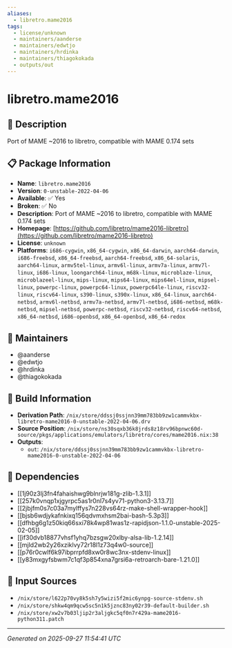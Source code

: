 ```yaml
---
aliases:
  - libretro.mame2016
tags:
  - license/unknown
  - maintainers/aanderse
  - maintainers/edwtjo
  - maintainers/hrdinka
  - maintainers/thiagokokada
  - outputs/out
---
```


# libretro.mame2016

## 📝 Description

Port of MAME ~2016 to libretro, compatible with MAME 0.174 sets

## 📋 Package Information

- **Name**: `libretro.mame2016`
- **Version**: `0-unstable-2022-04-06`
- **Available**: ✅ Yes
- **Broken**: ✅ No
- **Description**: Port of MAME ~2016 to libretro, compatible with MAME 0.174 sets
- **Homepage**: [https://github.com/libretro/mame2016-libretro](https://github.com/libretro/mame2016-libretro)
- **License**: `unknown`
- **Platforms**: `i686-cygwin`, `x86_64-cygwin`, `x86_64-darwin`, `aarch64-darwin`, `i686-freebsd`, `x86_64-freebsd`, `aarch64-freebsd`, `x86_64-solaris`, `aarch64-linux`, `armv5tel-linux`, `armv6l-linux`, `armv7a-linux`, `armv7l-linux`, `i686-linux`, `loongarch64-linux`, `m68k-linux`, `microblaze-linux`, `microblazeel-linux`, `mips-linux`, `mips64-linux`, `mips64el-linux`, `mipsel-linux`, `powerpc-linux`, `powerpc64-linux`, `powerpc64le-linux`, `riscv32-linux`, `riscv64-linux`, `s390-linux`, `s390x-linux`, `x86_64-linux`, `aarch64-netbsd`, `armv6l-netbsd`, `armv7a-netbsd`, `armv7l-netbsd`, `i686-netbsd`, `m68k-netbsd`, `mipsel-netbsd`, `powerpc-netbsd`, `riscv32-netbsd`, `riscv64-netbsd`, `x86_64-netbsd`, `i686-openbsd`, `x86_64-openbsd`, `x86_64-redox`
## 👥 Maintainers

- @aanderse
- @edwtjo
- @hrdinka
- @thiagokokada


## 🔧 Build Information

- **Derivation Path**: `/nix/store/ddssj0ssjnn39mm783bb9zw1cammvkbx-libretro-mame2016-0-unstable-2022-04-06.drv`
- **Source Position**: `/nix/store/ns30sqxb36k8jrds8z18rv96bpnwc60d-source/pkgs/applications/emulators/libretro/cores/mame2016.nix:38`
- **Outputs**:
  - `out`:  `/nix/store/ddssj0ssjnn39mm783bb9zw1cammvkbx-libretro-mame2016-0-unstable-2022-04-06`

## 🔗 Dependencies

- [[1j90z3lj3fn4fahaishwg9blnrjw181g-zlib-1.3.1]]
- [[257k0vnqp1xjgyrpc5as1r0nl7s4yv71-python3-3.13.7]]
- [[2jbjfm0s7c03a7mylffys7n228vs64rz-make-shell-wrapper-hook]]
- [[bjsb6wdjykafnkixq156qdvmxhsm2bai-bash-5.3p3]]
- [[dfhbg6g1z50kiq66sxi78k4wp81was1z-rapidjson-1.1.0-unstable-2025-02-05]]
- [[if30dvb18877vhsf1yhq7bzsgw20xlby-alsa-lib-1.2.14]]
- [[mjld2wb2y26xziklvy72r18l1z73q4w0-source]]
- [[p76r0cwlf6k97ibprrpfd8xw0r8wc3nx-stdenv-linux]]
- [[y83mxgyfsbwm7c1qf3p854xna7grsi6a-retroarch-bare-1.21.0]]

## 📁 Input Sources

- `/nix/store/l622p70vy8k5sh7y5wizi5f2mic6ynpg-source-stdenv.sh`
- `/nix/store/shkw4qm9qcw5sc5n1k5jznc83ny02r39-default-builder.sh`
- `/nix/store/xw2v7b03ljip2r3aljgkc5qf0n7r429a-mame2016-python311.patch`

---
*Generated on 2025-09-27 11:54:41 UTC*
